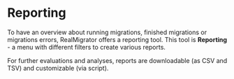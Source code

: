 # Reporting

To have an overview about running migrations, finished migrations or migrations errors, RealMigrator offers a reporting tool. This tool is **Reporting** - a menu with different filters to create various reports.

For further evaluations and analyses, reports are downloadable (as CSV and TSV) and customizable (via script).
